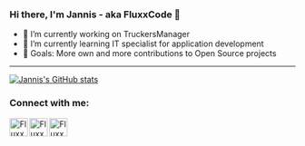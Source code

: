 ### Hi there, I'm Jannis - aka FluxxCode 👋
- 🔭 I’m currently working on TruckersManager
- 🌱 I’m currently learning IT specialist for application development
- 🥅 Goals: More own and more contributions to Open Source projects

---
[![Jannis's GitHub stats](https://github-readme-stats.vercel.app/api?username=FluxxCode&show_icons=true&hide_border=true&count_private=true&theme=dark)](https://github.com/anuraghazra/github-readme-stats)

### Connect with me:
[<img align="left" alt="FluxxCode | Twitter" width="32px" src="https://cdn.jsdelivr.net/npm/simple-icons@v3/icons/twitter.svg" />](https://twitter.com/FluxxCode)
[<img align="left" alt="FluxxCode | Instagram" width="32px" src="https://cdn.jsdelivr.net/npm/simple-icons@v3/icons/instagram.svg" />](https://www.instagram.com/fluxxcode/)
[<img align="left" alt="FluxxCode | YouTube" width="32px" src="https://cdn.jsdelivr.net/npm/simple-icons@v3/icons/youtube.svg" />](https://www.youtube.com/channel/UCgu_pWAqIoYI5oa3i9X2-FQ)

<!--
**FluxxCode/FluxxCode** is a ✨ _special_ ✨ repository because its `README.md` (this file) appears on your GitHub profile.

Here are some ideas to get you started:

- 🔭 I’m currently working on ...
- 🌱 I’m currently learning ...
- 👯 I’m looking to collaborate on ...
- 🤔 I’m looking for help with ...
- 💬 Ask me about ...
- 📫 How to reach me: ...
- 😄 Pronouns: ...
- ⚡ Fun fact: ...
-->
